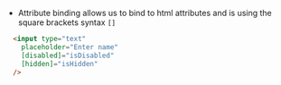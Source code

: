 - Attribute binding allows us to bind to html attributes and is using the square brackets syntax `[]`

``` html
  <input type="text"
    placeholder="Enter name"
    [disabled]="isDisabled"
    [hidden]="isHidden"
  />
  ```

